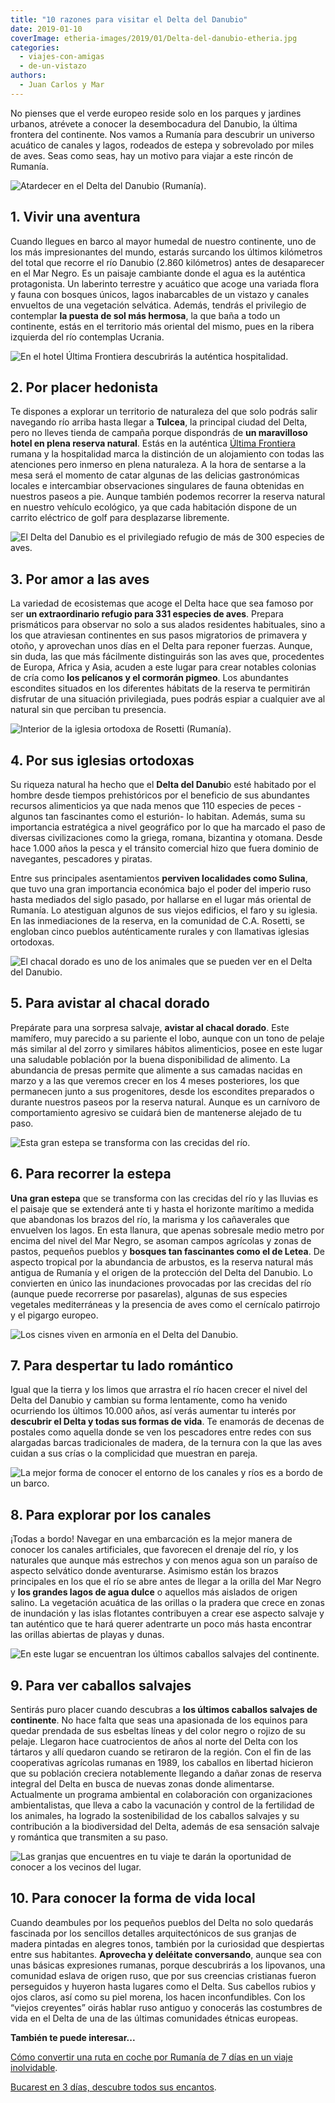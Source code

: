 ```yaml
---
title: "10 razones para visitar el Delta del Danubio"
date: 2019-01-10
coverImage: etheria-images/2019/01/Delta-del-danubio-etheria.jpg
categories: 
  - viajes-con-amigas
  - de-un-vistazo
authors: 
  - Juan Carlos y Mar
---
```


No pienses que el verde europeo reside solo en los parques y jardines urbanos, atrévete 
a conocer la desembocadura del Danubio, la última frontera del continente. Nos vamos a 
Rumanía para descubrir un universo acuático de canales y lagos, rodeados de estepa y 
sobrevolado por miles de aves. Seas como seas, hay un motivo para viajar a este rincón 
de Rumanía. 

![Atardecer en el Delta del Danubio (Rumanía).](etheria-images/2019/01/viaje-mujeres-rumania-delta-danubio-1024x521.jpg "Atardecer en el Delta del Danubio (Rumanía).")

## 1\. Vivir una aventura

Cuando llegues en barco al mayor humedal de nuestro continente, uno de los más 
impresionantes del mundo, estarás surcando los últimos kilómetros del total que recorre 
el río Danubio (2.860 kilómetros) antes de desaparecer en el Mar Negro. Es un paisaje 
cambiante donde el agua es la auténtica protagonista. Un laberinto terrestre y acuático 
que acoge una variada flora y fauna con bosques únicos, lagos inabarcables de un vistazo 
y canales envueltos de una vegetación selvática. Además, tendrás el privilegio de 
contemplar **la puesta de sol más hermosa**, la que baña a todo un continente, estás en 
el territorio más oriental del mismo, pues en la ribera izquierda del río contemplas 
Ucrania. 

![En el hotel Última Frontiera descubrirás la auténtica hospitalidad.](etheria-images/2019/01/viaje-mujeres-rumania-tulcea-delta-danubio-1024x657.jpg "En el hotel Última Frontiera descubrirás la auténtica hospitalidad.")

## 2\. Por placer hedonista

Te dispones a explorar un territorio de naturaleza del que solo podrás salir navegando 
río arriba hasta llegar a **Tulcea**, la principal ciudad del Delta, pero no lleves 
tienda de campaña porque dispondrás de **un maravilloso hotel en plena reserva 
natural**. Estás en la auténtica [Última Frontiera](http://hotelultimafrontiera.com/) 
rumana y la hospitalidad marca la distinción de un alojamiento con todas las atenciones 
pero inmerso en plena naturaleza. A la hora de sentarse a la mesa será el momento de 
catar algunas de las delicias gastronómicas locales e intercambiar observaciones 
singulares de fauna obtenidas en nuestros paseos a pie. Aunque también podemos recorrer 
la reserva natural en nuestro vehículo ecológico, ya que cada habitación dispone de un 
carrito eléctrico de golf para desplazarse libremente. 

![El Delta del Danubio es el privilegiado refugio de más de 300 especies de aves.](etheria-images/2019/01/viajes-mujeres-delta-danubio-ornitologia-1024x683.jpg "El Delta del Danubio es el privilegiado refugio de más de 300 especies de aves.")

## 3\. Por amor a las aves

La variedad de ecosistemas que acoge el Delta hace que sea famoso por ser **un 
extraordinario refugio para 331 especies de aves**. Prepara prismáticos para observar no 
solo a sus alados residentes habituales, sino a los que atraviesan continentes en sus 
pasos migratorios de primavera y otoño, y aprovechan unos días en el Delta para reponer 
fuerzas. Aunque, sin duda, las que más fácilmente distinguirás son las aves que, 
procedentes de Europa, Africa y Asia, acuden a este lugar para crear notables colonias 
de cría como **los pelícanos y el cormorán pigmeo**. Los abundantes escondites situados 
en los diferentes hábitats de la reserva te permitirán disfrutar de una situación 
privilegiada, pues podrás espiar a cualquier ave al natural sin que perciban tu 
presencia. 

![Interior de la iglesia ortodoxa de Rosetti (Rumanía).](etheria-images/2019/01/viaje-mujeres-rumania-delta-danubio-iglesia-1024x683.jpg "Interior de la iglesia ortodoxa de Rosetti (Rumanía).")

## 4\. Por sus iglesias ortodoxas

Su riqueza natural ha hecho que el **Delta del Danubi**o esté habitado por el hombre 
desde tiempos prehistóricos por el beneficio de sus abundantes recursos alimenticios ya 
que nada menos que 110 especies de peces -algunos tan fascinantes como el esturión- lo 
habitan. Además, suma su importancia estratégica a nivel geográfico por lo que ha 
marcado el paso de diversas civilizaciones como la griega, romana, bizantina y otomana. 
Desde hace 1.000 años la pesca y el tránsito comercial hizo que fuera dominio de 
navegantes, pescadores y piratas. 

Entre sus principales asentamientos **perviven localidades como Sulina**, que tuvo una 
gran importancia económica bajo el poder del imperio ruso hasta mediados del siglo 
pasado, por hallarse en el lugar más oriental de Rumanía. Lo atestiguan algunos de sus 
viejos edificios, el faro y su iglesia. En las inmediaciones de la reserva, en la 
comunidad de C.A. Rosetti, se engloban cinco pueblos auténticamente rurales y con 
llamativas iglesias ortodoxas. 

![El chacal dorado es uno de los animales que se pueden ver en el Delta del Danubio.](etheria-images/2019/01/viaje-mujeres-rumania-delta-danubio-chacal-1024x670.jpg "El chacal dorado es uno de los animales que se pueden ver en el Delta del Danubio.")

## 5\. Para avistar al chacal dorado

Prepárate para una sorpresa salvaje, **avistar al chacal dorado**. Este mamífero, muy 
parecido a su pariente el lobo, aunque con un tono de pelaje más similar al del zorro y 
similares hábitos alimenticios, posee en este lugar una saludable población por la buena 
disponibilidad de alimento. La abundancia de presas permite que alimente a sus camadas 
nacidas en marzo y a las que veremos crecer en los 4 meses posteriores, los que 
permanecen junto a sus progenitores, desde los escondites preparados o durante nuestros 
paseos por la reserva natural. Aunque es un carnívoro de comportamiento agresivo se 
cuidará bien de mantenerse alejado de tu paso. 

![Esta gran estepa se transforma con las crecidas del río.](etheria-images/2019/01/viaje-mujeres-rumania-delta-danubio-estepa-1024x683.jpg "Esta gran estepa se transforma con las crecidas del río.")

## 6\. Para recorrer la estepa

**Una gran estepa** que se transforma con las crecidas del río y las lluvias es el 
paisaje que se extenderá ante ti y hasta el horizonte marítimo a medida que abandonas 
los brazos del río, la marisma y los cañaverales que envuelven los lagos. En esta 
llanura, que apenas sobresale medio metro por encima del nivel del Mar Negro, se asoman 
campos agrícolas y zonas de pastos, pequeños pueblos y **bosques tan fascinantes como el 
de Letea**. De aspecto tropical por la abundancia de arbustos, es la reserva natural más 
antigua de Rumanía y el origen de la protección del Delta del Danubio. Lo convierten en 
único las inundaciones provocadas por las crecidas del río (aunque puede recorrerse por 
pasarelas), algunas de sus especies vegetales mediterráneas y la presencia de aves como 
el cernícalo patirrojo y el pigargo europeo. 

![Los cisnes viven en armonía en el Delta del Danubio.](etheria-images/2019/01/viaje-mujeres-rumania-delta-danubio-cisnes-1024x1024.jpg "Los cisnes viven en armonía en el Delta del Danubio.")

## 7\. Para despertar tu lado romántico

Igual que la tierra y los limos que arrastra el río hacen crecer el nivel del Delta del 
Danubio y cambian su forma lentamente, como ha venido ocurriendo los últimos 10.000 
años, así verás aumentar tu interés por **descubrir el Delta y todas sus formas de 
vida**. Te enamorás de decenas de postales como aquella donde se ven los pescadores 
entre redes con sus alargadas barcas tradicionales de madera, de la ternura con la que 
las aves cuidan a sus crías o la complicidad que muestran en pareja. 

![La mejor forma de conocer el entorno de los canales y ríos es a bordo de un barco.](etheria-images/2019/01/viaje-mujeres-rumania-delta-danubio-canal-1024x639.jpg "La mejor forma de conocer el entorno de los canales y ríos es a bordo de un barco.")

## 8\. Para explorar por los canales

¡Todas a bordo! Navegar en una embarcación es la mejor manera de conocer los canales 
artificiales, que favorecen el drenaje del río, y los naturales que aunque más estrechos 
y con menos agua son un paraíso de aspecto selvático donde aventurarse. Asimismo están 
los brazos principales en los que el río se abre antes de llegar a la orilla del Mar 
Negro y **los grandes lagos de agua dulce** o aquellos más aislados de origen salino. La 
vegetación acuática de las orillas o la pradera que crece en zonas de inundación y las 
islas flotantes contribuyen a crear ese aspecto salvaje y tan auténtico que te hará 
querer adentrarte un poco más hasta encontrar las orillas abiertas de playas y dunas. 

![En este lugar se encuentran los últimos caballos salvajes del continente.](etheria-images/2019/01/viaje-mujeres-rumania-delta-danubio-caballos-1024x683.jpg "En este lugar se encuentran los últimos caballos salvajes del continente.")

## 9\. Para ver caballos salvajes

Sentirás puro placer cuando descubras a **los últimos caballos salvajes de continente**. 
No hace falta que seas una apasionada de los equinos para quedar prendada de sus 
esbeltas líneas y del color negro o rojizo de su pelaje. Llegaron hace cuatrocientos de 
años al norte del Delta con los tártaros y allí quedaron cuando se retiraron de la 
región. Con el fin de las cooperativas agrícolas rumanas en 1989, los caballos en 
libertad hicieron que su población creciera notablemente llegando a dañar zonas de 
reserva integral del Delta en busca de nuevas zonas donde alimentarse. Actualmente un 
programa ambiental en colaboración con organizaciones ambientalistas, que lleva a cabo 
la vacunación y control de la fertilidad de los animales, ha logrado la sostenibilidad 
de los caballos salvajes y su contribución a la biodiversidad del Delta, además de esa 
sensación salvaje y romántica que transmiten a su paso. 

![Las granjas que encuentres en tu viaje te darán la oportunidad de conocer a los vecinos del lugar.](etheria-images/2019/01/viaje-mujeres-rumania-delta-danubio-granja-1024x683.jpg "Las granjas que encuentres en tu viaje te darán la oportunidad de conocer a los vecinos del lugar.")

## 10\. Para conocer la forma de vida local

Cuando deambules por los pequeños pueblos del Delta no solo quedarás fascinada por los 
sencillos detalles arquitectónicos de sus granjas de madera pintadas en alegres tonos, 
también por la curiosidad que despiertas entre sus habitantes. **Aprovecha y deléitate 
conversando**, aunque sea con unas básicas expresiones rumanas, porque descubrirás a los 
lipovanos, una comunidad eslava de origen ruso, que por sus creencias cristianas fueron 
perseguidos y huyeron hasta lugares como el Delta. Sus cabellos rubios y ojos claros, 
así como su piel morena, los hacen inconfundibles. Con los “viejos creyentes” oirás 
hablar ruso antiguo y conocerás las costumbres de vida en el Delta de una de las últimas 
comunidades étnicas europeas. 

**También te puede interesar...** 

[Cómo convertir una ruta en coche por Rumanía de 7 días en un viaje 
inolvidable](https://etheriamagazine.com/2019/08/02/como-organizar-ruta-coche-rumania-con-amigos/). 

[Bucarest en 3 días, descubre todos sus 
encantos](https://etheriamagazine.com/2019/10/18/que-ver-en-bucarest-en-2-o-3-dias/).
